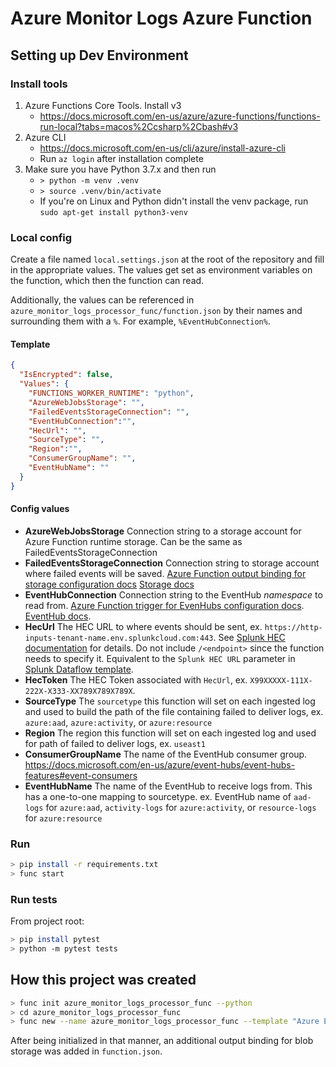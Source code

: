 # Azure Monitor Logs Azure Function

## Setting up Dev Environment
### Install tools
1. Azure Functions Core Tools. Install v3
   * https://docs.microsoft.com/en-us/azure/azure-functions/functions-run-local?tabs=macos%2Ccsharp%2Cbash#v3
1. Azure CLI
   * https://docs.microsoft.com/en-us/cli/azure/install-azure-cli
   * Run `az login` after installation complete
1. Make sure you have Python 3.7.x and then run
   * `> python -m venv .venv` 
   * `> source .venv/bin/activate` 
   * If you're on Linux and Python didn't install the venv package, run `sudo apt-get install python3-venv`

### Local config
Create a file named `local.settings.json` at the root of the repository and fill in the appropriate values. The values 
get set as environment variables on the function, which then the function can read.

Additionally, the values can be referenced in `azure_monitor_logs_processor_func/function.json` by their names and 
surrounding them with a `%`. For example, `%EventHubConnection%`.

#### Template
```json
{
  "IsEncrypted": false,
  "Values": {
    "FUNCTIONS_WORKER_RUNTIME": "python",
    "AzureWebJobsStorage": "",
    "FailedEventsStorageConnection": "",
    "EventHubConnection":"",
    "HecUrl": "",
    "SourceType": "",
    "Region":"",
    "ConsumerGroupName": "",
    "EventHubName": ""
  }
}
```
#### Config values
- **AzureWebJobsStorage** Connection string to a storage account for Azure Function runtime storage. Can be the same as 
FailedEventsStorageConnection
- **FailedEventsStorageConnection** Connection string to storage account where failed events will be saved. 
  [Azure Function output binding for storage configuration docs](https://docs.microsoft.com/en-us/azure/azure-functions/functions-bindings-storage-blob-output?tabs=python#configuration)
  [Storage docs](https://docs.microsoft.com/en-us/azure/storage/common/storage-configure-connection-string)
- **EventHubConnection** Connection string to the EventHub *namespace* to read from. 
  [Azure Function trigger for EvenHubs configuration docs](https://docs.microsoft.com/en-us/azure/azure-functions/functions-bindings-event-hubs-trigger?tabs=python#configuration). 
  [EventHub docs](https://docs.microsoft.com/en-us/azure/event-hubs/event-hubs-get-connection-string).
- **HecUrl** The HEC URL to where events should be sent, ex. `https://http-inputs-tenant-name.env.splunkcloud.com:443`. See [Splunk HEC documentation](https://docs.splunk.com/Documentation/Splunk/8.2.1/Data/UsetheHTTPEventCollector) for details. Do not include `/<endpoint>` since the function needs to specify it. Equivalent to the `Splunk HEC URL` parameter in [Splunk Dataflow template](https://cloud.google.com/blog/products/data-analytics/connect-to-splunk-with-a-dataflow-template). 
- **HecToken** The HEC Token associated with `HecUrl`, ex. `X99XXXXX-111X-222X-X333-XX789X789X789X`.  
- **SourceType** The `sourcetype` this function will set on each ingested log and used to build the path of the file 
  containing failed to deliver logs, ex. `azure:aad`, `azure:activity`, or `azure:resource`
- **Region** The region this function will set on each ingested log and used for path of failed to deliver logs, ex. 
  `useast1`
- **ConsumerGroupName** The name of the EventHub consumer group. https://docs.microsoft.com/en-us/azure/event-hubs/event-hubs-features#event-consumers
- **EventHubName** The name of the EventHub to receive logs from. This has a one-to-one mapping to sourcetype. ex. 
  EventHub name of `aad-logs` for `azure:aad`, `activity-logs` for `azure:activity`, or `resource-logs` for `azure:resource`

### Run
```bash
> pip install -r requirements.txt
> func start
```

### Run tests
From project root:
```bash
> pip install pytest
> python -m pytest tests
```

## How this project was created
```bash
> func init azure_monitor_logs_processor_func --python
> cd azure_monitor_logs_processor_func
> func new --name azure_monitor_logs_processor_func --template "Azure Event Hub trigger" --cadinality "many" --connection "EVENTHUB_CONNECTION_STRING" --consumerGroup "splunk-consumer-group" --dataType "string"
```
After being initialized in that manner, an additional output binding for blob storage was added in `function.json`.